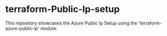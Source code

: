 # terraform-Public-Ip-setup
This repository showcases the Azure Public Ip Setup using the 'terraform-azure-public-ip' module.
